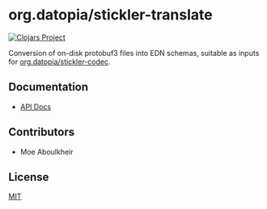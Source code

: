 # org.datopia/stickler-translate

 [![Clojars
Project](http://clojars.org/org.datopia/stickler-translate/latest-version.svg)](http://clojars.org/org.datopia/stickler-translate)

Conversion of on-disk protobuf3 files into EDN schemas, suitable as inputs for [org.datopia/stickler-codec](../codec).

## Documentation
 - [API Docs](https://datopia.github.io/stickler/stickler-translate/)

## Contributors

- Moe Aboulkheir

## License

[MIT](LICENSE)
